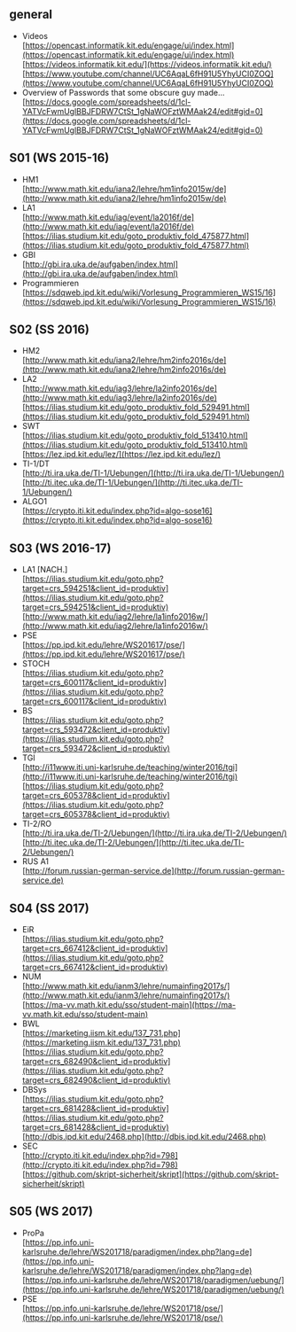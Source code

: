 ## general
* Videos
<br/>[https://opencast.informatik.kit.edu/engage/ui/index.html](https://opencast.informatik.kit.edu/engage/ui/index.html)
<br/>[https://videos.informatik.kit.edu/](https://videos.informatik.kit.edu/)
<br/>[https://www.youtube.com/channel/UC6AqaL6fH91U5YhyUCI0ZOQ](https://www.youtube.com/channel/UC6AqaL6fH91U5YhyUCI0ZOQ)
* Overview of Passwords that some obscure guy made...
<br/>[https://docs.google.com/spreadsheets/d/1cl-YATVcFwmUglBBJFDRW7CtSt_1gNaWOFztWMAak24/edit#gid=0](https://docs.google.com/spreadsheets/d/1cl-YATVcFwmUglBBJFDRW7CtSt_1gNaWOFztWMAak24/edit#gid=0)

## S01 (WS 2015-16)
* HM1
<br/>[http://www.math.kit.edu/iana2/lehre/hm1info2015w/de](http://www.math.kit.edu/iana2/lehre/hm1info2015w/de)
* LA1
<br/>[http://www.math.kit.edu/iag/event/la2016f/de](http://www.math.kit.edu/iag/event/la2016f/de)
<br/>[https://ilias.studium.kit.edu/goto_produktiv_fold_475877.html](https://ilias.studium.kit.edu/goto_produktiv_fold_475877.html)
* GBI
<br/>[http://gbi.ira.uka.de/aufgaben/index.html](http://gbi.ira.uka.de/aufgaben/index.html)
* Programmieren
<br/>[https://sdqweb.ipd.kit.edu/wiki/Vorlesung_Programmieren_WS15/16](https://sdqweb.ipd.kit.edu/wiki/Vorlesung_Programmieren_WS15/16)

## S02 (SS 2016)
* HM2
<br/>[http://www.math.kit.edu/iana2/lehre/hm2info2016s/de](http://www.math.kit.edu/iana2/lehre/hm2info2016s/de)
* LA2
<br/>[http://www.math.kit.edu/iag3/lehre/la2info2016s/de](http://www.math.kit.edu/iag3/lehre/la2info2016s/de)
<br/>[https://ilias.studium.kit.edu/goto_produktiv_fold_529491.html](https://ilias.studium.kit.edu/goto_produktiv_fold_529491.html)
* SWT
<br/>[https://ilias.studium.kit.edu/goto_produktiv_fold_513410.html](https://ilias.studium.kit.edu/goto_produktiv_fold_513410.html)
<br/>[https://lez.ipd.kit.edu/lez/](https://lez.ipd.kit.edu/lez/)
* TI-1/DT
<br/>[http://ti.ira.uka.de/TI-1/Uebungen/](http://ti.ira.uka.de/TI-1/Uebungen/)
<br/>[http://ti.itec.uka.de/TI-1/Uebungen/](http://ti.itec.uka.de/TI-1/Uebungen/)
* ALGO1
<br/>[https://crypto.iti.kit.edu/index.php?id=algo-sose16](https://crypto.iti.kit.edu/index.php?id=algo-sose16)

## S03 (WS 2016-17)
* LA1 [NACH.]
<br/>[https://ilias.studium.kit.edu/goto.php?target=crs_594251&client_id=produktiv](https://ilias.studium.kit.edu/goto.php?target=crs_594251&client_id=produktiv)
<br/>[http://www.math.kit.edu/iag2/lehre/la1info2016w/](http://www.math.kit.edu/iag2/lehre/la1info2016w/)
* PSE
<br/>[https://pp.ipd.kit.edu/lehre/WS201617/pse/](https://pp.ipd.kit.edu/lehre/WS201617/pse/)
* STOCH
<br/>[https://ilias.studium.kit.edu/goto.php?target=crs_600117&client_id=produktiv](https://ilias.studium.kit.edu/goto.php?target=crs_600117&client_id=produktiv)
* BS
<br/>[https://ilias.studium.kit.edu/goto.php?target=crs_593472&client_id=produktiv](https://ilias.studium.kit.edu/goto.php?target=crs_593472&client_id=produktiv)
* TGI
<br/>[http://i11www.iti.uni-karlsruhe.de/teaching/winter2016/tgi](http://i11www.iti.uni-karlsruhe.de/teaching/winter2016/tgi)
<br/>[https://ilias.studium.kit.edu/goto.php?target=crs_605378&client_id=produktiv](https://ilias.studium.kit.edu/goto.php?target=crs_605378&client_id=produktiv)
* TI-2/RO
<br/>[http://ti.ira.uka.de/TI-2/Uebungen/](http://ti.ira.uka.de/TI-2/Uebungen/)
<br/>[http://ti.itec.uka.de/TI-2/Uebungen/](http://ti.itec.uka.de/TI-2/Uebungen/)
* RUS A1
<br/>[http://forum.russian-german-service.de](http://forum.russian-german-service.de)

## S04 (SS 2017)
* EiR
<br/>[https://ilias.studium.kit.edu/goto.php?target=crs_667412&client_id=produktiv](https://ilias.studium.kit.edu/goto.php?target=crs_667412&client_id=produktiv)
* NUM
<br/>[http://www.math.kit.edu/ianm3/lehre/numainfing2017s/](http://www.math.kit.edu/ianm3/lehre/numainfing2017s/)
<br/>[https://ma-vv.math.kit.edu/sso/student-main](https://ma-vv.math.kit.edu/sso/student-main)
* BWL
<br/>[https://marketing.iism.kit.edu/137_731.php](https://marketing.iism.kit.edu/137_731.php)
<br/>[https://ilias.studium.kit.edu/goto.php?target=crs_682490&client_id=produktiv](https://ilias.studium.kit.edu/goto.php?target=crs_682490&client_id=produktiv)
* DBSys
<br/>[https://ilias.studium.kit.edu/goto.php?target=crs_681428&client_id=produktiv](https://ilias.studium.kit.edu/goto.php?target=crs_681428&client_id=produktiv)
<br/>[http://dbis.ipd.kit.edu/2468.php](http://dbis.ipd.kit.edu/2468.php)
* SEC
<br/>[http://crypto.iti.kit.edu/index.php?id=798](http://crypto.iti.kit.edu/index.php?id=798)
<br/>[https://github.com/skript-sicherheit/skript](https://github.com/skript-sicherheit/skript)

## S05 (WS 2017)
* ProPa
<br/>[https://pp.info.uni-karlsruhe.de/lehre/WS201718/paradigmen/index.php?lang=de](https://pp.info.uni-karlsruhe.de/lehre/WS201718/paradigmen/index.php?lang=de)
<br/>[https://pp.info.uni-karlsruhe.de/lehre/WS201718/paradigmen/uebung/](https://pp.info.uni-karlsruhe.de/lehre/WS201718/paradigmen/uebung/)
* PSE
<br/>[https://pp.info.uni-karlsruhe.de/lehre/WS201718/pse/](https://pp.info.uni-karlsruhe.de/lehre/WS201718/pse/)
